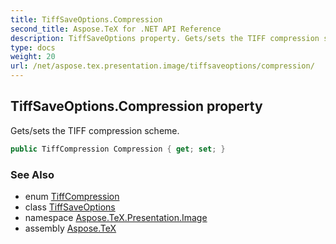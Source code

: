 ```yaml
---
title: TiffSaveOptions.Compression
second_title: Aspose.TeX for .NET API Reference
description: TiffSaveOptions property. Gets/sets the TIFF compression scheme
type: docs
weight: 20
url: /net/aspose.tex.presentation.image/tiffsaveoptions/compression/
---
```

## TiffSaveOptions.Compression property

Gets/sets the TIFF compression scheme.

```csharp
public TiffCompression Compression { get; set; }
```

### See Also

* enum [TiffCompression](../../tiffcompression/)
* class [TiffSaveOptions](../)
* namespace [Aspose.TeX.Presentation.Image](../../tiffsaveoptions/)
* assembly [Aspose.TeX](../../../)



